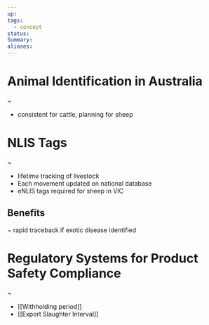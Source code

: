 ```yaml
---
up: 
tags:
  - concept
status: 
Summary:
aliases:
---
```

# Animal Identification in Australia
~
- consistent for cattle, planning for sheep

# NLIS Tags
~
- lifetime tracking of livestock
- Each movement updated on national database
- eNLIS tags required for sheep in VIC

## Benefits
~
rapid traceback if exotic disease identified

# Regulatory Systems for Product Safety Compliance
~
- [[Withholding period]]
- [[Export Slaughter Interval]]

